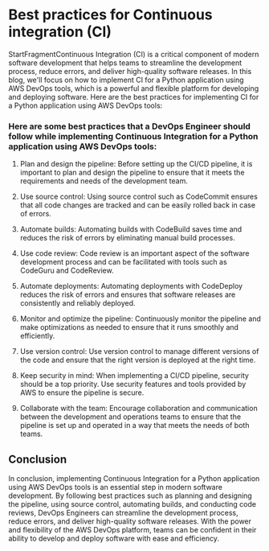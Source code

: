# Best practices for Continuous integration (CI)

StartFragmentContinuous Integration (CI) is a critical component of modern software development that helps teams to streamline the development process, reduce errors, and deliver high-quality software releases. In this blog, we'll focus on how to implement CI for a Python application using AWS DevOps tools, which is a powerful and flexible platform for developing and deploying software. Here are the best practices for implementing CI for a Python application using AWS DevOps tools:

### Here are some best practices that a DevOps Engineer should follow while implementing Continuous Integration for a Python application using AWS DevOps tools:

1. Plan and design the pipeline: Before setting up the CI/CD pipeline, it is important to plan and design the pipeline to ensure that it meets the requirements and needs of the development team.
    
2. Use source control: Using source control such as CodeCommit ensures that all code changes are tracked and can be easily rolled back in case of errors.
    
3. Automate builds: Automating builds with CodeBuild saves time and reduces the risk of errors by eliminating manual build processes.
    
4. Use code review: Code review is an important aspect of the software development process and can be facilitated with tools such as CodeGuru and CodeReview.
    
5. Automate deployments: Automating deployments with CodeDeploy reduces the risk of errors and ensures that software releases are consistently and reliably deployed.
    
6. Monitor and optimize the pipeline: Continuously monitor the pipeline and make optimizations as needed to ensure that it runs smoothly and efficiently.
    
7. Use version control: Use version control to manage different versions of the code and ensure that the right version is deployed at the right time.
    
8. Keep security in mind: When implementing a CI/CD pipeline, security should be a top priority. Use security features and tools provided by AWS to ensure the pipeline is secure.
    
9. Collaborate with the team: Encourage collaboration and communication between the development and operations teams to ensure that the pipeline is set up and operated in a way that meets the needs of both teams.
    

## Conclusion

In conclusion, implementing Continuous Integration for a Python application using AWS DevOps tools is an essential step in modern software development. By following best practices such as planning and designing the pipeline, using source control, automating builds, and conducting code reviews, DevOps Engineers can streamline the development process, reduce errors, and deliver high-quality software releases. With the power and flexibility of the AWS DevOps platform, teams can be confident in their ability to develop and deploy software with ease and efficiency.